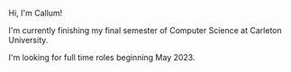 Hi, I'm Callum!

I'm currently finishing my final semester of Computer Science at Carleton University.

I'm looking for full time roles beginning May 2023.

<!---
calmacleod/calmacleod is a ✨ special ✨ repository because its `README.md` (this file) appears on your GitHub profile.
You can click the Preview link to take a look at your changes.
--->
